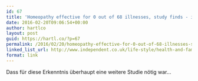 ```yaml
---
id: 67
title: 'Homeopathy effective for 0 out of 68 illnesses, study finds - independent.co.uk'
date: 2016-02-20T09:06:54+00:00
author: hartlco
layout: post
guid: https://hartl.co/?p=67
permalink: /2016/02/20/homeopathy-effective-for-0-out-of-68-illnesses-study-finds-independent-co-uk/
linked_list_url: http://www.independent.co.uk/life-style/health-and-families/health-news/homeopathy-therapeutic-dead-end-systematic-review-no-evidence-it-works-a6884356.html
format: link
---
```

Dass für diese Erkenntnis überhaupt eine weitere Studie nötig war…